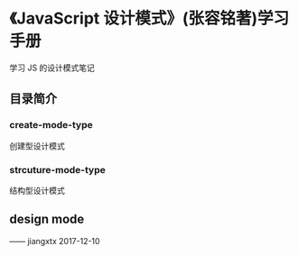 # 《JavaScript 设计模式》(张容铭著)学习手册
学习 JS 的设计模式笔记

## 目录简介

### create-mode-type
创建型设计模式

### strcuture-mode-type
结构型设计模式

## design mode

—— jiangxtx 2017-12-10
